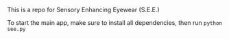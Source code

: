 This is a repo for Sensory Enhancing Eyewear (S.E.E.)

To start the main app, make sure to install all dependencies, then run `python see.py`
